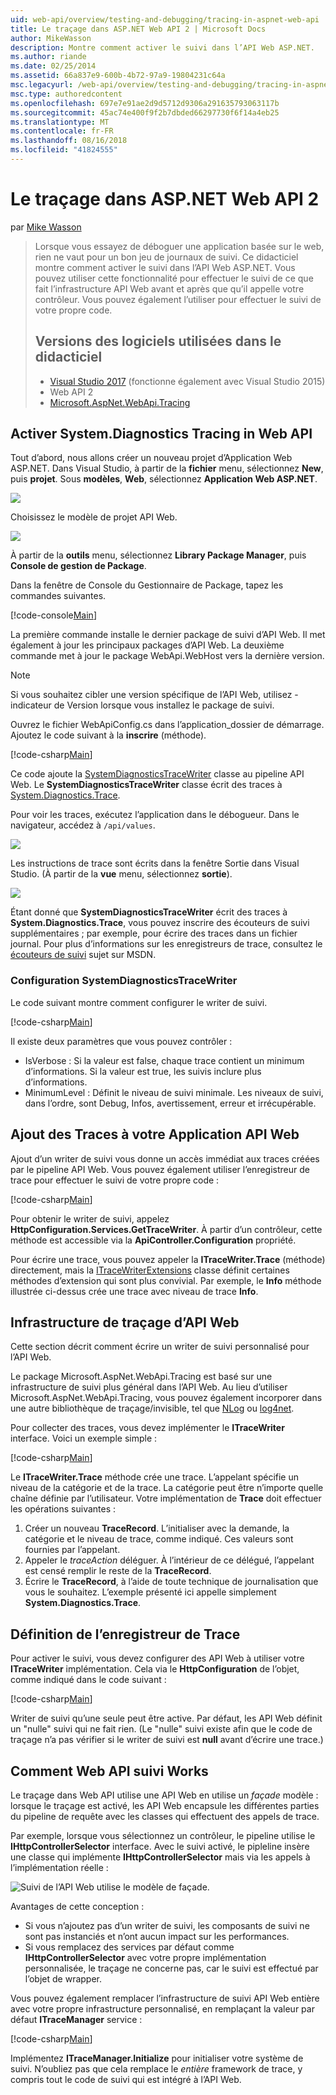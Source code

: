 ```yaml
---
uid: web-api/overview/testing-and-debugging/tracing-in-aspnet-web-api
title: Le traçage dans ASP.NET Web API 2 | Microsoft Docs
author: MikeWasson
description: Montre comment activer le suivi dans l’API Web ASP.NET.
ms.author: riande
ms.date: 02/25/2014
ms.assetid: 66a837e9-600b-4b72-97a9-19804231c64a
msc.legacyurl: /web-api/overview/testing-and-debugging/tracing-in-aspnet-web-api
msc.type: authoredcontent
ms.openlocfilehash: 697e7e91ae2d9d5712d9306a291635793063117b
ms.sourcegitcommit: 45ac74e400f9f2b7dbded66297730f6f14a4eb25
ms.translationtype: MT
ms.contentlocale: fr-FR
ms.lasthandoff: 08/16/2018
ms.locfileid: "41824555"
---
```

<a name="tracing-in-aspnet-web-api-2"></a>Le traçage dans ASP.NET Web API 2
====================
par [Mike Wasson](https://github.com/MikeWasson)

> Lorsque vous essayez de déboguer une application basée sur le web, rien ne vaut pour un bon jeu de journaux de suivi. Ce didacticiel montre comment activer le suivi dans l’API Web ASP.NET. Vous pouvez utiliser cette fonctionnalité pour effectuer le suivi de ce que fait l’infrastructure API Web avant et après que qu’il appelle votre contrôleur. Vous pouvez également l’utiliser pour effectuer le suivi de votre propre code.
> 
> ## <a name="software-versions-used-in-the-tutorial"></a>Versions des logiciels utilisées dans le didacticiel
> 
> 
> - [Visual Studio 2017](https://www.visualstudio.com/downloads/) (fonctionne également avec Visual Studio 2015)
> - Web API 2
> - [Microsoft.AspNet.WebApi.Tracing](http://www.nuget.org/packages/Microsoft.AspNet.WebApi.Tracing)


## <a name="enable-systemdiagnostics-tracing-in-web-api"></a>Activer System.Diagnostics Tracing in Web API

Tout d’abord, nous allons créer un nouveau projet d’Application Web ASP.NET. Dans Visual Studio, à partir de la **fichier** menu, sélectionnez **New**, puis **projet**. Sous **modèles**, **Web**, sélectionnez **Application Web ASP.NET**.

[![](tracing-in-aspnet-web-api/_static/image2.png)](tracing-in-aspnet-web-api/_static/image1.png)

Choisissez le modèle de projet API Web.

[![](tracing-in-aspnet-web-api/_static/image4.png)](tracing-in-aspnet-web-api/_static/image3.png)

À partir de la **outils** menu, sélectionnez **Library Package Manager**, puis **Console de gestion de Package**.

Dans la fenêtre de Console du Gestionnaire de Package, tapez les commandes suivantes.

[!code-console[Main](tracing-in-aspnet-web-api/samples/sample1.cmd)]

La première commande installe le dernier package de suivi d’API Web. Il met également à jour les principaux packages d’API Web. La deuxième commande met à jour le package WebApi.WebHost vers la dernière version.

> [!NOTE]
> Si vous souhaitez cibler une version spécifique de l’API Web, utilisez - indicateur de Version lorsque vous installez le package de suivi.


Ouvrez le fichier WebApiConfig.cs dans l’application\_dossier de démarrage. Ajoutez le code suivant à la **inscrire** (méthode).

[!code-csharp[Main](tracing-in-aspnet-web-api/samples/sample2.cs?highlight=6)]

Ce code ajoute la [SystemDiagnosticsTraceWriter](https://msdn.microsoft.com/library/system.web.http.tracing.systemdiagnosticstracewriter.aspx) classe au pipeline API Web. Le **SystemDiagnosticsTraceWriter** classe écrit des traces à [System.Diagnostics.Trace](https://msdn.microsoft.com/library/system.diagnostics.trace).

Pour voir les traces, exécutez l’application dans le débogueur. Dans le navigateur, accédez à `/api/values`.

![](tracing-in-aspnet-web-api/_static/image5.png)

Les instructions de trace sont écrits dans la fenêtre Sortie dans Visual Studio. (À partir de la **vue** menu, sélectionnez **sortie**).

[![](tracing-in-aspnet-web-api/_static/image7.png)](tracing-in-aspnet-web-api/_static/image6.png)

Étant donné que **SystemDiagnosticsTraceWriter** écrit des traces à **System.Diagnostics.Trace**, vous pouvez inscrire des écouteurs de suivi supplémentaires ; par exemple, pour écrire des traces dans un fichier journal. Pour plus d’informations sur les enregistreurs de trace, consultez le [écouteurs de suivi](https://msdn.microsoft.com/library/4y5y10s7.aspx) sujet sur MSDN.

### <a name="configuring-systemdiagnosticstracewriter"></a>Configuration SystemDiagnosticsTraceWriter

Le code suivant montre comment configurer le writer de suivi.

[!code-csharp[Main](tracing-in-aspnet-web-api/samples/sample3.cs)]

Il existe deux paramètres que vous pouvez contrôler :

- IsVerbose : Si la valeur est false, chaque trace contient un minimum d’informations. Si la valeur est true, les suivis inclure plus d’informations.
- MinimumLevel : Définit le niveau de suivi minimale. Les niveaux de suivi, dans l’ordre, sont Debug, Infos, avertissement, erreur et irrécupérable.

## <a name="adding-traces-to-your-web-api-application"></a>Ajout des Traces à votre Application API Web

Ajout d’un writer de suivi vous donne un accès immédiat aux traces créées par le pipeline API Web. Vous pouvez également utiliser l’enregistreur de trace pour effectuer le suivi de votre propre code :

[!code-csharp[Main](tracing-in-aspnet-web-api/samples/sample4.cs)]

Pour obtenir le writer de suivi, appelez **HttpConfiguration.Services.GetTraceWriter**. À partir d’un contrôleur, cette méthode est accessible via la **ApiController.Configuration** propriété.

Pour écrire une trace, vous pouvez appeler la **ITraceWriter.Trace** (méthode) directement, mais la [ITraceWriterExtensions](https://msdn.microsoft.com/library/system.web.http.tracing.itracewriterextensions.aspx) classe définit certaines méthodes d’extension qui sont plus convivial. Par exemple, le **Info** méthode illustrée ci-dessus crée une trace avec niveau de trace **Info**.

## <a name="web-api-tracing-infrastructure"></a>Infrastructure de traçage d’API Web

Cette section décrit comment écrire un writer de suivi personnalisé pour l’API Web.

Le package Microsoft.AspNet.WebApi.Tracing est basé sur une infrastructure de suivi plus général dans l’API Web. Au lieu d’utiliser Microsoft.AspNet.WebApi.Tracing, vous pouvez également incorporer dans une autre bibliothèque de traçage/invisible, tel que [NLog](http://nlog-project.org/) ou [log4net](http://logging.apache.org/log4net/).

Pour collecter des traces, vous devez implémenter le **ITraceWriter** interface. Voici un exemple simple :

[!code-csharp[Main](tracing-in-aspnet-web-api/samples/sample5.cs)]

Le **ITraceWriter.Trace** méthode crée une trace. L’appelant spécifie un niveau de la catégorie et de la trace. La catégorie peut être n’importe quelle chaîne définie par l’utilisateur. Votre implémentation de **Trace** doit effectuer les opérations suivantes :

1. Créer un nouveau **TraceRecord**. L’initialiser avec la demande, la catégorie et le niveau de trace, comme indiqué. Ces valeurs sont fournies par l’appelant.
2. Appeler le *traceAction* déléguer. À l’intérieur de ce délégué, l’appelant est censé remplir le reste de la **TraceRecord**.
3. Écrire le **TraceRecord**, à l’aide de toute technique de journalisation que vous le souhaitez. L’exemple présenté ici appelle simplement **System.Diagnostics.Trace**.

## <a name="setting-the-trace-writer"></a>Définition de l’enregistreur de Trace

Pour activer le suivi, vous devez configurer des API Web à utiliser votre **ITraceWriter** implémentation. Cela via le **HttpConfiguration** de l’objet, comme indiqué dans le code suivant :

[!code-csharp[Main](tracing-in-aspnet-web-api/samples/sample6.cs)]

Writer de suivi qu’une seule peut être active. Par défaut, les API Web définit un &quot;nulle&quot; suivi qui ne fait rien. (Le &quot;nulle&quot; suivi existe afin que le code de traçage n’a pas vérifier si le writer de suivi est **null** avant d’écrire une trace.)

## <a name="how-web-api-tracing-works"></a>Comment Web API suivi Works

Le traçage dans Web API utilise une API Web en utilise un *façade* modèle : lorsque le traçage est activé, les API Web encapsule les différentes parties du pipeline de requête avec les classes qui effectuent des appels de trace.

Par exemple, lorsque vous sélectionnez un contrôleur, le pipeline utilise le **IHttpControllerSelector** interface. Avec le suivi activé, le pipleline insère une classe qui implémente **IHttpControllerSelector** mais via les appels à l’implémentation réelle :

![Suivi de l’API Web utilise le modèle de façade.](tracing-in-aspnet-web-api/_static/image8.png)

Avantages de cette conception :

- Si vous n’ajoutez pas d’un writer de suivi, les composants de suivi ne sont pas instanciés et n’ont aucun impact sur les performances.
- Si vous remplacez des services par défaut comme **IHttpControllerSelector** avec votre propre implémentation personnalisée, le traçage ne concerne pas, car le suivi est effectué par l’objet de wrapper.

Vous pouvez également remplacer l’infrastructure de suivi API Web entière avec votre propre infrastructure personnalisé, en remplaçant la valeur par défaut **ITraceManager** service :

[!code-csharp[Main](tracing-in-aspnet-web-api/samples/sample7.cs)]

Implémentez **ITraceManager.Initialize** pour initialiser votre système de suivi. N’oubliez pas que cela remplace le *entière* framework de trace, y compris tout le code de suivi qui est intégré à l’API Web.
